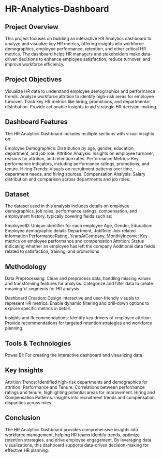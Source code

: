# HR-Analytics-Dashboard

## Project Overview
This project focuses on building an interactive HR Analytics dashboard to analyze and visualize key HR metrics, offering insights into workforce demographics, employee performance, retention, and other critical HR metrics. The dashboard helps HR managers and stakeholders make data-driven decisions to enhance employee satisfaction, reduce turnover, and improve workforce efficiency.

## Project Objectives
Visualize HR data to understand employee demographics and performance trends.
Analyze workforce attrition to identify high-risk areas for employee turnover.
Track key HR metrics like hiring, promotions, and departmental distribution.
Provide actionable insights to aid strategic HR decision-making.

## Dashboard Features
The HR Analytics Dashboard includes multiple sections with visual insights on:

Employee Demographics: Distribution by age, gender, education, department, and job role.
Attrition Analysis: Insights on employee turnover, reasons for attrition, and retention rates.
Performance Metrics: Key performance indicators, including performance ratings, promotions, and tenure.
Hiring Trends: Visuals on recruitment patterns over time, department needs, and hiring sources.
Compensation Analysis: Salary distribution and comparison across departments and job roles.

## Dataset
The dataset used in this analysis includes details on employee demographics, job roles, performance ratings, compensation, and employment history, typically covering fields such as:

EmployeeID: Unique identifier for each employee
Age, Gender, Education: Employee demographic details
Department, JobRole: Job-related information
PerformanceRating, YearsAtCompany, MonthlyIncome: Key metrics on employee performance and compensation
Attrition: Status indicating whether an employee has left the company
Additional data fields related to satisfaction, training, and promotions

## Methodology
Data Preprocessing:
Clean and preprocess data, handling missing values and transforming features for analysis.
Categorize and filter data to create meaningful segments for HR analysis.

Dashboard Creation:
Design interactive and user-friendly visuals to represent HR metrics.
Enable dynamic filtering and drill-down options to explore specific metrics in detail.

Insights and Recommendations:
Identify key drivers of employee attrition.
Provide recommendations for targeted retention strategies and workforce planning.

## Tools & Technologies
Power BI: For creating the interactive dashboard and visualizing data.

## Key Insights
Attrition Trends: Identified high-risk departments and demographics for attrition.
Performance and Tenure: Correlations between performance ratings and tenure, highlighting potential areas for improvement.
Hiring and Compensation Patterns: Insights into recruitment trends and compensation disparities across roles.

## Conclusion
The HR Analytics Dashboard provides comprehensive insights into workforce management, helping HR teams identify trends, optimize retention strategies, and drive employee engagement. By leveraging data visualizations, this dashboard supports data-driven decision-making for effective HR planning.
